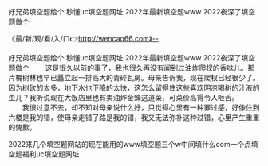 好兄弟填空题给个
秒懂uc填空题网址
2022年最新填空题www
2022夜深了填空题做个


《最/新/观/看/入/口👉http://wencao66.com》--

好兄弟填空题给个
秒懂uc填空题网址
2022年最新填空题www
2022夜深了填空题做个
　　这是很久以前的事了，我也很久再没有闻到过油炸爬杈的香味儿。那片槐树林也早已矗立起一排高大的青砖瓦房。母亲告诉我，现在爬杈已经很少了。因为树砍的太多，地下水也下降的太快，这怎么留得住这些喜欢阴凉喝树的汁液的虫儿？我听说现在大饭店里也有卖油炸金蝉这道菜，可菜价高得令人咂舌。
　　我很过意不去，却不知对母亲说什么好，只觉得心里有一种罪过感，好像住到六楼是我的错，使母亲走错了路是我的错，我又无法弥补这种过错，心里产生重重的愧歉。





2022来几个填空题网站的现在能用的www填空题三个w中间填什么com一个点填空题福利uc填空题网址
